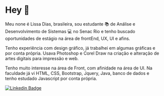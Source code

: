 # Hey 👋

Meu none é Lissa Dias, brasileira, sou estudante 📚 de Análise e Desenvolvimento de Sistemas 💻 no Senac Rio 
e tenho buscado oportunidades de estágio na área de frontEnd, UX, UI e afins.

Tenho experiência com design gráfico, já trabalhei em algumas gráficas e por conta própria. 
Usava Photoshop e Corel Draw na criação e alteração de artes digitais para impressão e web.

Tenho muito interesse na área de Front, com afinidade na área de UI. 
Na faculdade já vi HTML, CSS, Bootstrap, Jquery, Java, banco de dados e tenho estudado Javascript por conta própria.


[![Linkedin Badge](https://img.shields.io/badge/-LinkedIn-blue?style=flat-square&logo=Linkedin&logoColor=white&link=https://www.linkedin.com/in/lissadias/)](https://www.linkedin.com/in/lissadias/)

